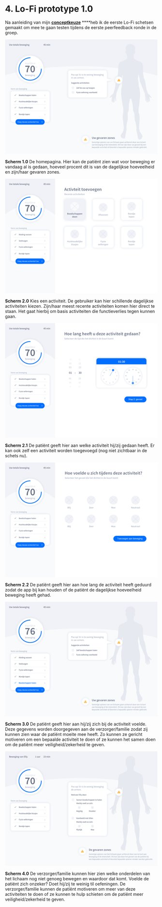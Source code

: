 # 4. Lo-Fi prototype 1.0

Na aanleiding van mijn [**conceptkeuze**](decide.md#concept) ****heb ik de eerste Lo-Fi schetsen gemaakt om mee te gaan testen tijdens de eerste peerfeedback ronde in de groep. 

![1.0 Home](../../.gitbook/assets/1.0-home_patie-nt.png)

**Scherm 1.0**                                                                                                                                                                                             De homepagina. Hier kan de patiënt zien wat voor beweging er vandaag al is gedaan, hoeveel procent dit is van de dagelijkse hoeveelheid en zijn/haar gevaren zones.

![2.0 Activiteit kies](../../.gitbook/assets/2.0-activiteit_patie-nt.png)

**Scherm 2.0**                                                                                                                                                                           Kies een activiteit. De gebruiker kan hier schillende dagelijkse activiteiten kiezen. Zijn/haar meest recente activiteiten komen hier direct te staan. Het gaat hierbij om basis activiteiten die functieverlies tegen kunnen gaan.

![2.1 Activiteit tijd](../../.gitbook/assets/2.1-activiteit_tijd_patie-nt.png)

**Scherm 2.1**                                                                                                                                                                                              De patiënt geeft hier aan welke activiteit hij/zij gedaan heeft. Er kan ook zelf een activiteit worden toegevoegd \(nog niet zichtbaar in de schets nu\).

![2.2 Activiteit gevoel](../../.gitbook/assets/2.2-activiteit_gevoel_patie-nt.png)

**Scherm 2.2**                                                                                                                                                                                               De patiënt geeft hier aan hoe lang de activiteit heeft geduurd zodat de app bij kan houden of de patiënt de dagelijkse hoeveelheid beweging heeft gehad. 

![3.0 Activiteit toegevoegd](../../.gitbook/assets/3.0-activiteit_toegevoegd_patie-nt.png)

**Scherm 3.0**                                                                                                                                                                                          De patiënt geeft hier aan hij/zij zich bij de activiteit voelde. Deze gegevens worden doorgegeven aan de verzorger/familie zodat zij kunnen zien waar de patiënt moeite mee heeft. Zo kunnen ze gericht motiveren om een bepaalde activiteit te doen of ze kunnen het samen doen om de patiënt meer veiligheid/zekerheid te geven.

![4.0 Home verzorger](../../.gitbook/assets/4.0-home_verzorger.png)

**Scherm 4.0**                                                                                                                                                                                     De verzorger/familie kunnen hier zien welke onderdelen van het lichaam nog niet genoeg bewegen en waardoor dat komt. Voelde de patiënt zich onzeker? Doet hij/zij te weinig til oefeningen. De verzorger/familie kunnen de patiënt motiveren om meer van deze activiteiten te doen of ze kunnen te hulp schieten om de patiënt meer veiligheid/zekerheid te geven.

